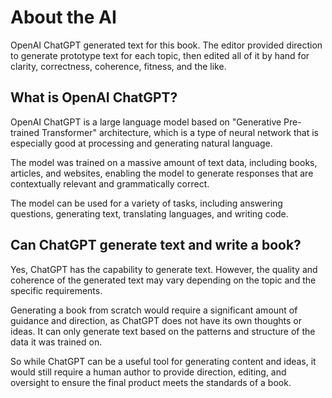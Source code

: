 [//]: # (source: ?)
[//]: # (tags: meta)

# About the AI

OpenAI ChatGPT generated text for this book. The editor provided direction to generate prototype text for each topic, then edited all of it by hand for clarity, correctness, coherence, fitness, and the like.


## What is OpenAI ChatGPT?

OpenAI ChatGPT is a large language model based on "Generative Pre-trained Transformer" architecture, which is a type of neural network that is especially good at processing and generating natural language.

The model was trained on a massive amount of text data, including books, articles, and websites, enabling the model to generate responses that are contextually relevant and grammatically correct.

The model can be used for a variety of tasks, including answering questions, generating text, translating languages, and writing code.


## Can ChatGPT generate text and write a book?

Yes, ChatGPT has the capability to generate text. However, the quality and coherence of the generated text may vary depending on the topic and the specific requirements.

Generating a book from scratch would require a significant amount of guidance and direction, as ChatGPT does not have its own thoughts or ideas. It can only generate text based on the patterns and structure of the data it was trained on.

So while ChatGPT can be a useful tool for generating content and ideas, it would still require a human author to provide direction, editing, and oversight to ensure the final product meets the standards of a book.
